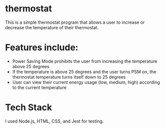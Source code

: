 # thermostat

This is a simple thermostat program that allows a user to increase or decrease the temperature of their thermostat.

# Features include: 
* Power Saving Mode prohibits the user from increasing the temperature above 25 degrees
* If the temperature is above 25 degrees and the user turns PSM on, the thermostat temperature turns itself down to 25 degrees
* User can view their current energy usage (low, medium, high) according to the current temperature

# Tech Stack

I used Node.js, HTML, CSS, and Jest for testing. 
